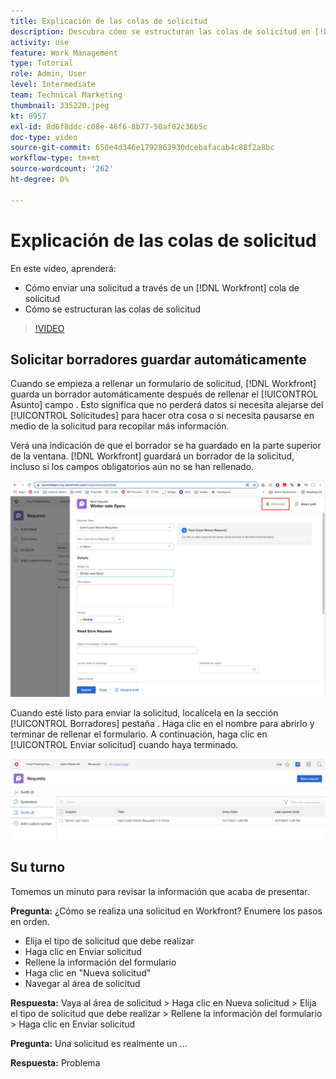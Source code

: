 ```yaml
---
title: Explicación de las colas de solicitud
description: Descubra cómo se estructuran las colas de solicitud en [!DNL  Workfront] y cómo enviar una solicitud.
activity: use
feature: Work Management
type: Tutorial
role: Admin, User
level: Intermediate
team: Technical Marketing
thumbnail: 335220.jpeg
kt: 8957
exl-id: 8d6f8ddc-c08e-46f6-8b77-50af02c36b5c
doc-type: video
source-git-commit: 650e4d346e1792863930dcebafacab4c88f2a8bc
workflow-type: tm+mt
source-wordcount: '262'
ht-degree: 0%

---
```


# Explicación de las colas de solicitud

En este vídeo, aprenderá:

* Cómo enviar una solicitud a través de un [!DNL  Workfront] cola de solicitud
* Cómo se estructuran las colas de solicitud

>[!VIDEO](https://video.tv.adobe.com/v/335220/?quality=12&learn=on)

## Solicitar borradores guardar automáticamente

Cuando se empieza a rellenar un formulario de solicitud, [!DNL Workfront] guarda un borrador automáticamente después de rellenar el [!UICONTROL Asunto] campo . Esto significa que no perderá datos si necesita alejarse del [!UICONTROL Solicitudes] para hacer otra cosa o si necesita pausarse en medio de la solicitud para recopilar más información.

Verá una indicación de que el borrador se ha guardado en la parte superior de la ventana. [!DNL Workfront] guardará un borrador de la solicitud, incluso si los campos obligatorios aún no se han rellenado.

![imagen de un borrador de solicitud](assets/queue-mgt-make-a-request-draft-1.png)

Cuando esté listo para enviar la solicitud, localícela en la sección [!UICONTROL Borradores] pestaña . Haga clic en el nombre para abrirlo y terminar de rellenar el formulario. A continuación, haga clic en [!UICONTROL Enviar solicitud] cuando haya terminado.

![imagen de recuperación de un proyecto de solicitud](assets/queue-mgt-make-a-request-draft-2.png)

## Su turno

Tomemos un minuto para revisar la información que acaba de presentar.

**Pregunta:** ¿Cómo se realiza una solicitud en Workfront? Enumere los pasos en orden.

* Elija el tipo de solicitud que debe realizar
* Haga clic en Enviar solicitud
* Rellene la información del formulario
* Haga clic en &quot;Nueva solicitud&quot;
* Navegar al área de solicitud


**Respuesta:** Vaya al área de solicitud > Haga clic en Nueva solicitud > Elija el tipo de solicitud que debe realizar > Rellene la información del formulario > Haga clic en Enviar solicitud

**Pregunta:** Una solicitud es realmente un ...

**Respuesta:** Problema

<!---
You can also access request drafts from the [!UICONTROL Select a Request Type] menu at the top of the window. Select an option from the [!UICONTROL Recent Drafts] section, or start a new request by picking a queue from the [!UICONTROL New Requests] section. Fill everything out like normal, then submit the request.

<!---
image
--->

<!---
Let's take a minute to review the information you were just presented.

How do you make a request in Workfront? List the steps in order.
Choose the request type you need to make
Click Submit request
Fill out the information on the form
Click "New Request"
Navigate to the request area

Answer: Navigate to the request area>Click New Request>Choose the request type you need to make>Fill out the information on the form>Click Submit request

A request is really an......

Answer: Issue
--->
